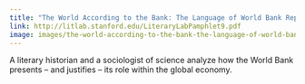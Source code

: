 ```yaml
---
title: "The World According to the Bank: The Language of World Bank Reports, 1946-2010"
link: http://litlab.stanford.edu/LiteraryLabPamphlet9.pdf
image: images/the-world-according-to-the-bank-the-language-of-world-bank-reports-1946-2010.jpeg
---
```

A literary historian and a sociologist of science analyze how the World Bank presents – and justifies – its role within the global economy. 
